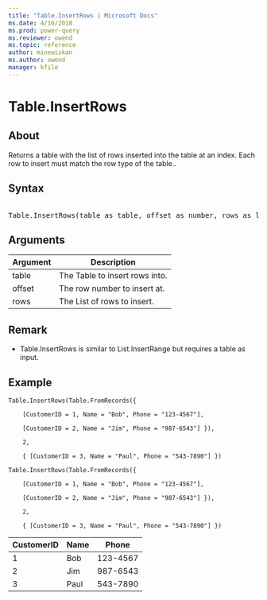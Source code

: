 ```yaml
---
title: "Table.InsertRows | Microsoft Docs"
ms.date: 4/16/2018
ms.prod: power-query
ms.reviewer: owend
ms.topic: reference
author: minewiskan
ms.author: owend
manager: kfile
---
```

# Table.InsertRows

  
## About  
Returns a table with the list of rows inserted into the table at an index. Each row to insert must match the row type of the table..  
  
## Syntax

<pre> 
Table.InsertRows(table as table, offset as number, rows as list) as table  
</pre>
  
## Arguments  
  
|Argument|Description|  
|------------|---------------|  
|table|The Table to insert rows into.|  
|offset|The row number to insert at.|  
|rows|The List of rows to insert.|  
  
## Remark  
  
-   Table.InsertRows is similar to List.InsertRange but requires a table as input.  
  
## Example  
  
```powerquery-m
Table.InsertRows(Table.FromRecords({  
  
    [CustomerID = 1, Name = "Bob", Phone = "123-4567"],  
  
    [CustomerID = 2, Name = "Jim", Phone = "987-6543"] }),  
  
    2,  
  
    { [CustomerID = 3, Name = "Paul", Phone = "543-7890"] })  
  
Table.InsertRows(Table.FromRecords({  
  
    [CustomerID = 1, Name = "Bob", Phone = "123-4567"],  
  
    [CustomerID = 2, Name = "Jim", Phone = "987-6543"] }),  
  
    2,  
  
    { [CustomerID = 3, Name = "Paul", Phone = "543-7890"] })  
```  
  
|CustomerID|Name|Phone|  
|--------------|--------|---------|  
|1|Bob|123-4567|  
|2|Jim|987-6543|  
|3|Paul|543-7890|  
  
